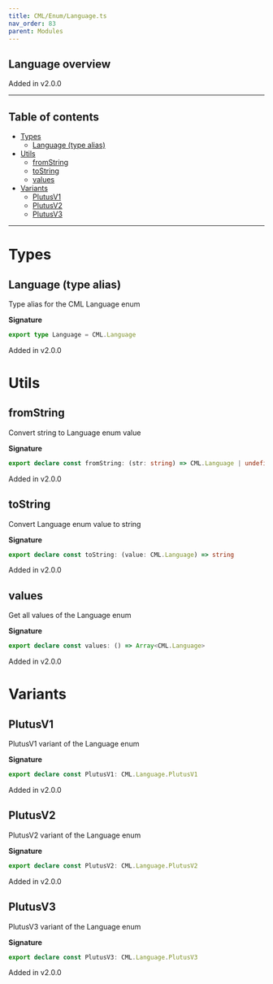 ```yaml
---
title: CML/Enum/Language.ts
nav_order: 83
parent: Modules
---
```


## Language overview

Added in v2.0.0

---

<h2 class="text-delta">Table of contents</h2>

- [Types](#types)
  - [Language (type alias)](#language-type-alias)
- [Utils](#utils)
  - [fromString](#fromstring)
  - [toString](#tostring)
  - [values](#values)
- [Variants](#variants)
  - [PlutusV1](#plutusv1)
  - [PlutusV2](#plutusv2)
  - [PlutusV3](#plutusv3)

---

# Types

## Language (type alias)

Type alias for the CML Language enum

**Signature**

```ts
export type Language = CML.Language
```

Added in v2.0.0

# Utils

## fromString

Convert string to Language enum value

**Signature**

```ts
export declare const fromString: (str: string) => CML.Language | undefined
```

Added in v2.0.0

## toString

Convert Language enum value to string

**Signature**

```ts
export declare const toString: (value: CML.Language) => string
```

Added in v2.0.0

## values

Get all values of the Language enum

**Signature**

```ts
export declare const values: () => Array<CML.Language>
```

Added in v2.0.0

# Variants

## PlutusV1

PlutusV1 variant of the Language enum

**Signature**

```ts
export declare const PlutusV1: CML.Language.PlutusV1
```

Added in v2.0.0

## PlutusV2

PlutusV2 variant of the Language enum

**Signature**

```ts
export declare const PlutusV2: CML.Language.PlutusV2
```

Added in v2.0.0

## PlutusV3

PlutusV3 variant of the Language enum

**Signature**

```ts
export declare const PlutusV3: CML.Language.PlutusV3
```

Added in v2.0.0
